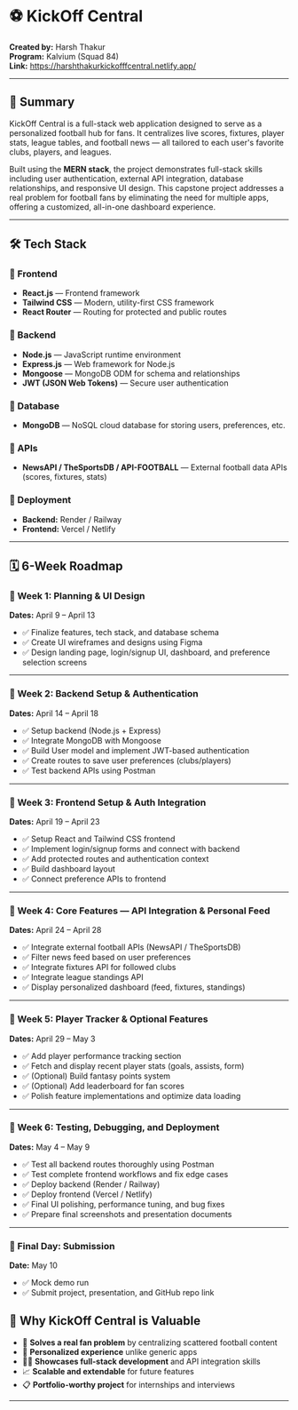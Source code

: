 ﻿# ⚽ KickOff Central

**Created by:** Harsh Thakur  
**Program:** Kalvium (Squad 84)  
**Link:** https://harshthakurkickofffcentral.netlify.app/

---

## 📖 Summary

KickOff Central is a full-stack web application designed to serve as a personalized football hub for fans. It centralizes live scores, fixtures, player stats, league tables, and football news — all tailored to each user's favorite clubs, players, and leagues.  

Built using the **MERN stack**, the project demonstrates full-stack skills including user authentication, external API integration, database relationships, and responsive UI design. This capstone project addresses a real problem for football fans by eliminating the need for multiple apps, offering a customized, all-in-one dashboard experience.

---

## 🛠️ Tech Stack

### 📌 Frontend  
- **React.js** — Frontend framework  
- **Tailwind CSS** — Modern, utility-first CSS framework  
- **React Router** — Routing for protected and public routes  

### 📌 Backend  
- **Node.js** — JavaScript runtime environment  
- **Express.js** — Web framework for Node.js  
- **Mongoose** — MongoDB ODM for schema and relationships  
- **JWT (JSON Web Tokens)** — Secure user authentication  

### 📌 Database  
- **MongoDB** — NoSQL cloud database for storing users, preferences, etc.

### 📌 APIs  
- **NewsAPI / TheSportsDB / API-FOOTBALL** — External football data APIs (scores, fixtures, stats)

### 📌 Deployment  
- **Backend:** Render / Railway  
- **Frontend:** Vercel / Netlify  

---

## 🗓️ 6-Week Roadmap  


### 📅 Week 1: Planning & UI Design  
**Dates:** April 9 – April 13  

- ✅ Finalize features, tech stack, and database schema  
- ✅ Create UI wireframes and designs using Figma  
- ✅ Design landing page, login/signup UI, dashboard, and preference selection screens  

---

### 📅 Week 2: Backend Setup & Authentication  
**Dates:** April 14 – April 18  

- ✅ Setup backend (Node.js + Express)  
- ✅ Integrate MongoDB with Mongoose  
- ✅ Build User model and implement JWT-based authentication  
- ✅ Create routes to save user preferences (clubs/players)  
- ✅ Test backend APIs using Postman  

---

### 📅 Week 3: Frontend Setup & Auth Integration  
**Dates:** April 19 – April 23  

- ✅ Setup React and Tailwind CSS frontend  
- ✅ Implement login/signup forms and connect with backend  
- ✅ Add protected routes and authentication context  
- ✅ Build dashboard layout  
- ✅ Connect preference APIs to frontend  

---

### 📅 Week 4: Core Features — API Integration & Personal Feed  
**Dates:** April 24 – April 28  

- ✅ Integrate external football APIs (NewsAPI / TheSportsDB)  
- ✅ Filter news feed based on user preferences  
- ✅ Integrate fixtures API for followed clubs  
- ✅ Integrate league standings API  
- ✅ Display personalized dashboard (feed, fixtures, standings)  

---

### 📅 Week 5: Player Tracker & Optional Features  
**Dates:** April 29 – May 3  

- ✅ Add player performance tracking section  
- ✅ Fetch and display recent player stats (goals, assists, form)  
- ✅ (Optional) Build fantasy points system  
- ✅ (Optional) Add leaderboard for fan scores  
- ✅ Polish feature implementations and optimize data loading  

---

### 📅 Week 6: Testing, Debugging, and Deployment  
**Dates:** May 4 – May 9  

- ✅ Test all backend routes thoroughly using Postman  
- ✅ Test complete frontend workflows and fix edge cases  
- ✅ Deploy backend (Render / Railway)  
- ✅ Deploy frontend (Vercel / Netlify)  
- ✅ Final UI polishing, performance tuning, and bug fixes  
- ✅ Prepare final screenshots and presentation documents  

---

### 📌 Final Day: Submission  
**Date:** May 10  

- ✅ Mock demo run  
- ✅ Submit project, presentation, and GitHub repo link  



## 📌 Why KickOff Central is Valuable

- 🥅 **Solves a real fan problem** by centralizing scattered football content  
- 🌟 **Personalized experience** unlike generic apps  
- 🧑‍💻 **Showcases full-stack development** and API integration skills  
- 📈 **Scalable and extendable** for future features  
- 📋 **Portfolio-worthy project** for internships and interviews  

---
